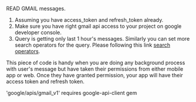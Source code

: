 READ GMAIL messages.

1. Assuming you have access_token and refresh_token already.
2. Make sure you have right gmail api access to your project on google developer console.
3. Query is getting only last 1 hour's messages. Similarly you can set more search operators for the query. Please following this link [search operators].

This piece of code is handy when you are doing any background process with user's message but have taken their permissions from either mobile app or web. Once they have granted permission, your app will have their access token and refresh token.

'google/apis/gmail_v1' requires google-api-client gem

[search operators]: https://support.google.com/mail/answer/7190?hl=en

